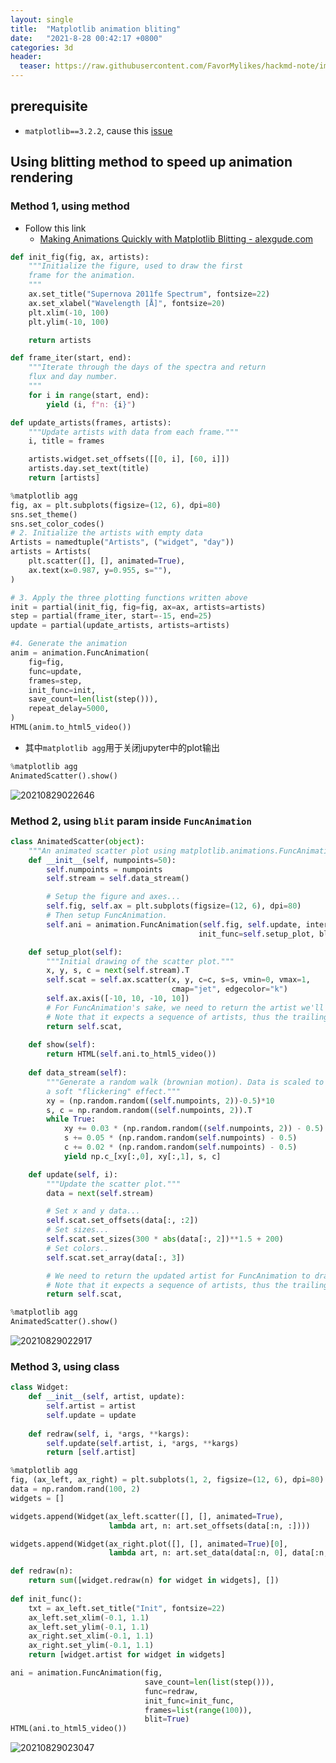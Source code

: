 ```yaml
---
layout: single
title:  "Matplotlib animation bliting"
date:   "2021-8-28 00:42:17 +0800"
categories: 3d
header:
  teaser: https://raw.githubusercontent.com/FavorMylikes/hackmd-note/img/img20210829022917.png
---
```


## prerequisite

- `matplotlib==3.2.2`, cause this [issue](https://github.com/matplotlib/matplotlib/issues/19040)

## Using blitting method to speed up animation rendering

### Method 1, using method

- Follow this link
  - [Making Animations Quickly with Matplotlib Blitting - alexgude.com](https://alexgude.com/blog/matplotlib-blitting-supernova/)

```python
def init_fig(fig, ax, artists):
    """Initialize the figure, used to draw the first
    frame for the animation.
    """
    ax.set_title("Supernova 2011fe Spectrum", fontsize=22)
    ax.set_xlabel("Wavelength [Å]", fontsize=20)
    plt.xlim(-10, 100)
    plt.ylim(-10, 100)

    return artists

def frame_iter(start, end):
    """Iterate through the days of the spectra and return
    flux and day number.
    """
    for i in range(start, end):
        yield (i, f"n: {i}")

def update_artists(frames, artists):
    """Update artists with data from each frame."""
    i, title = frames

    artists.widget.set_offsets([[0, i], [60, i]])
    artists.day.set_text(title)
    return [artists]

```

```python
%matplotlib agg
fig, ax = plt.subplots(figsize=(12, 6), dpi=80)
sns.set_theme()
sns.set_color_codes()
# 2. Initialize the artists with empty data
Artists = namedtuple("Artists", ("widget", "day"))
artists = Artists(
    plt.scatter([], [], animated=True),
    ax.text(x=0.987, y=0.955, s=""),
)

# 3. Apply the three plotting functions written above
init = partial(init_fig, fig=fig, ax=ax, artists=artists)
step = partial(frame_iter, start=-15, end=25)
update = partial(update_artists, artists=artists)

#4. Generate the animation
anim = animation.FuncAnimation(
    fig=fig,
    func=update,
    frames=step,
    init_func=init,
    save_count=len(list(step())),
    repeat_delay=5000,
)
HTML(anim.to_html5_video())
```

- 其中`matplotlib agg`用于关闭jupyter中的plot输出

```python
%matplotlib agg
AnimatedScatter().show()
```

<img src="https://raw.githubusercontent.com/FavorMylikes/hackmd-note/img/img20210829022646.png" alt="20210829022646"/>

### Method 2, using `blit` param inside `FuncAnimation`

```python
class AnimatedScatter(object):
    """An animated scatter plot using matplotlib.animations.FuncAnimation."""
    def __init__(self, numpoints=50):
        self.numpoints = numpoints
        self.stream = self.data_stream()

        # Setup the figure and axes...
        self.fig, self.ax = plt.subplots(figsize=(12, 6), dpi=80)
        # Then setup FuncAnimation.
        self.ani = animation.FuncAnimation(self.fig, self.update, interval=5, 
                                          init_func=self.setup_plot, blit=True)

    def setup_plot(self):
        """Initial drawing of the scatter plot."""
        x, y, s, c = next(self.stream).T
        self.scat = self.ax.scatter(x, y, c=c, s=s, vmin=0, vmax=1,
                                    cmap="jet", edgecolor="k")
        self.ax.axis([-10, 10, -10, 10])
        # For FuncAnimation's sake, we need to return the artist we'll be using
        # Note that it expects a sequence of artists, thus the trailing comma.
        return self.scat,
    
    def show(self):
        return HTML(self.ani.to_html5_video())
    
    def data_stream(self):
        """Generate a random walk (brownian motion). Data is scaled to produce
        a soft "flickering" effect."""
        xy = (np.random.random((self.numpoints, 2))-0.5)*10
        s, c = np.random.random((self.numpoints, 2)).T
        while True:
            xy += 0.03 * (np.random.random((self.numpoints, 2)) - 0.5)
            s += 0.05 * (np.random.random(self.numpoints) - 0.5)
            c += 0.02 * (np.random.random(self.numpoints) - 0.5)
            yield np.c_[xy[:,0], xy[:,1], s, c]

    def update(self, i):
        """Update the scatter plot."""
        data = next(self.stream)

        # Set x and y data...
        self.scat.set_offsets(data[:, :2])
        # Set sizes...
        self.scat.set_sizes(300 * abs(data[:, 2])**1.5 + 200)
        # Set colors..
        self.scat.set_array(data[:, 3])

        # We need to return the updated artist for FuncAnimation to draw..
        # Note that it expects a sequence of artists, thus the trailing comma.
        return self.scat,
```

```python
%matplotlib agg
AnimatedScatter().show()
```

<img src="https://raw.githubusercontent.com/FavorMylikes/hackmd-note/img/img20210829022917.png" alt="20210829022917"/>

### Method 3, using class

```python
class Widget:
    def __init__(self, artist, update):
        self.artist = artist
        self.update = update
        
    def redraw(self, i, *args, **kargs):
        self.update(self.artist, i, *args, **kargs)
        return [self.artist]
```

```python
%matplotlib agg
fig, (ax_left, ax_right) = plt.subplots(1, 2, figsize=(12, 6), dpi=80)
data = np.random.rand(100, 2)
widgets = []

widgets.append(Widget(ax_left.scatter([], [], animated=True), 
                      lambda art, n: art.set_offsets(data[:n, :])))

widgets.append(Widget(ax_right.plot([], [], animated=True)[0], 
                      lambda art, n: art.set_data(data[:n, 0], data[:n, 1])))

def redraw(n):
    return sum([widget.redraw(n) for widget in widgets], [])
        
def init_func():
    txt = ax_left.set_title("Init", fontsize=22)
    ax_left.set_xlim(-0.1, 1.1)
    ax_left.set_ylim(-0.1, 1.1)
    ax_right.set_xlim(-0.1, 1.1)
    ax_right.set_ylim(-0.1, 1.1)
    return [widget.artist for widget in widgets]
```

```python
ani = animation.FuncAnimation(fig, 
                              save_count=len(list(step())),
                              func=redraw,
                              init_func=init_func, 
                              frames=list(range(100)),
                              blit=True)
HTML(ani.to_html5_video())
```

<img src="https://raw.githubusercontent.com/FavorMylikes/hackmd-note/img/img20210829023047.png" alt="20210829023047"/>
